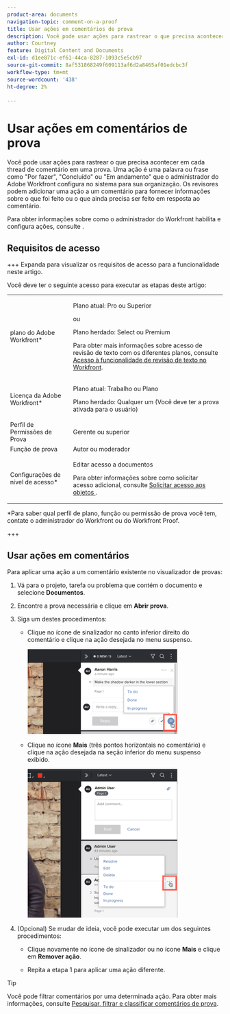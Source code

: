 ```yaml
---
product-area: documents
navigation-topic: comment-on-a-proof
title: Usar ações em comentários de prova
description: Você pode usar ações para rastrear o que precisa acontecer em cada thread de comentário em uma prova. Uma ação é uma palavra ou frase como "Por fazer", "Concluído" ou "Em andamento" que o administrador do Adobe Workfront configura no sistema para sua organização. Os revisores podem adicionar uma ação a um comentário para fornecer informações sobre o que foi feito ou o que ainda precisa ser feito em resposta ao comentário.
author: Courtney
feature: Digital Content and Documents
exl-id: d1ee871c-ef61-44ca-8287-1093c5e5cb97
source-git-commit: 8af531868249f609113af6d2a8465af01edcbc3f
workflow-type: tm+mt
source-wordcount: '438'
ht-degree: 2%

---
```


# Usar ações em comentários de prova

Você pode usar ações para rastrear o que precisa acontecer em cada thread de comentário em uma prova. Uma ação é uma palavra ou frase como &quot;Por fazer&quot;, &quot;Concluído&quot; ou &quot;Em andamento&quot; que o administrador do Adobe Workfront configura no sistema para sua organização. Os revisores podem adicionar uma ação a um comentário para fornecer informações sobre o que foi feito ou o que ainda precisa ser feito em resposta ao comentário.

Para obter informações sobre como o administrador do Workfront habilita e configura ações, consulte .

## Requisitos de acesso

+++ Expanda para visualizar os requisitos de acesso para a funcionalidade neste artigo.

Você deve ter o seguinte acesso para executar as etapas deste artigo:

<table style="table-layout:auto"> 
 <col> 
 <col> 
 <tbody> 
  <tr> 
   <td role="rowheader">plano do Adobe Workfront*</td> 
   <td> <p>Plano atual: Pro ou Superior</p> <p>ou</p> <p>Plano herdado: Select ou Premium</p> <p>Para obter mais informações sobre acesso de revisão de texto com os diferentes planos, consulte <a href="/help/quicksilver/administration-and-setup/manage-workfront/configure-proofing/access-to-proofing-functionality.md" class="MCXref xref">Acesso à funcionalidade de revisão de texto no Workfront</a>.</p> </td> 
  </tr> 
  <tr> 
   <td role="rowheader">Licença da Adobe Workfront*</td> 
   <td> <p>Plano atual: Trabalho ou Plano</p> <p>Plano herdado: Qualquer um (Você deve ter a prova ativada para o usuário)</p> </td> 
  </tr> 
  <tr> 
   <td role="rowheader">Perfil de Permissões de Prova </td> 
   <td>Gerente ou superior</td> 
  </tr> 
  <tr> 
   <td role="rowheader">Função de prova</td> 
   <td>Autor ou moderador</td> 
  </tr> 
  <tr> 
   <td role="rowheader">Configurações de nível de acesso*</td> 
   <td> <p>Editar acesso a documentos</p> <p>Para obter informações sobre como solicitar acesso adicional, consulte <a href="../../../../workfront-basics/grant-and-request-access-to-objects/request-access.md" class="MCXref xref">Solicitar acesso aos objetos </a>.</p> </td> 
  </tr> 
 </tbody> 
</table>

&#42;Para saber qual perfil de plano, função ou permissão de prova você tem, contate o administrador do Workfront ou do Workfront Proof.

+++

## Usar ações em comentários

Para aplicar uma ação a um comentário existente no visualizador de provas:

1. Vá para o projeto, tarefa ou problema que contém o documento e selecione **Documentos**.
1. Encontre a prova necessária e clique em **Abrir prova**.

1. Siga um destes procedimentos:

   * Clique no ícone de sinalizador no canto inferior direito do comentário e clique na ação desejada no menu suspenso.

     ![](assets/actions-flag-icon-350x198.png)

   * Clique no ícone **Mais** (três pontos horizontais no comentário) e clique na ação desejada na seção inferior do menu suspenso exibido.

     ![Ações_em_comentários-Mais_menu.png](assets/actions-on-coments-more-menu-350x347.png)

1. (Opcional) Se mudar de ideia, você pode executar um dos seguintes procedimentos:

   * Clique novamente no ícone de sinalizador ou no ícone **Mais** e clique em **Remover ação**.

   * Repita a etapa 1 para aplicar uma ação diferente.

>[!TIP]
>
>Você pode filtrar comentários por uma determinada ação. Para obter mais informações, consulte [Pesquisar, filtrar e classificar comentários de prova](../../../../review-and-approve-work/proofing/reviewing-proofs-within-workfront/comment-on-a-proof/search-filter-sort-comments.md).
